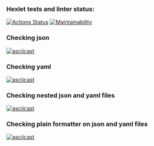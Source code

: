 ### Hexlet tests and linter status:
[![Actions Status](https://github.com/Hamzi25/frontend-project-lvl2/workflows/hexlet-check/badge.svg)](https://github.com/Hamzi25/frontend-project-lvl2/actions)
[![Maintainability](https://api.codeclimate.com/v1/badges/a88d8eeb3c439c72b6b9/maintainability)](https://codeclimate.com/github/Hamzi25/frontend-project-lvl2/maintainability)

### Checking json
[![asciicast](https://asciinema.org/a/XpIybnTEvd3bXGJMjsi4ZkLQP.svg)](https://asciinema.org/a/XpIybnTEvd3bXGJMjsi4ZkLQP)
### Checking yaml
[![asciicast](https://asciinema.org/a/raq8BLmMYD3aESQAhuRwnmRMc.svg)](https://asciinema.org/a/raq8BLmMYD3aESQAhuRwnmRMc)
### Checking nested json and yaml files
[![asciicast](https://asciinema.org/a/Pc2WCLkEEuYMIzrBGzfRqNdiq.svg)](https://asciinema.org/a/Pc2WCLkEEuYMIzrBGzfRqNdiq)
### Checking plain formatter on json and yaml files
[![asciicast](https://asciinema.org/a/LYsHYgniXB6WpuT7CEa0AYFBK.svg)](https://asciinema.org/a/LYsHYgniXB6WpuT7CEa0AYFBK)
